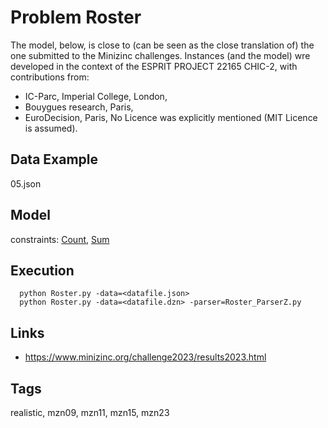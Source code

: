 # Problem Roster

The model, below, is close to (can be seen as the close translation of) the one submitted to the Minizinc challenges.
Instances (and the model) wre developed in the context of the ESPRIT PROJECT 22165 CHIC-2, with contributions from:
  - IC-Parc, Imperial College, London,
  - Bouygues research, Paris,
  - EuroDecision, Paris,
No Licence was explicitly mentioned (MIT Licence is assumed).

## Data Example
  05.json

## Model
  constraints: [Count](http://pycsp.org/documentation/constraints/Count), [Sum](http://pycsp.org/documentation/constraints/Sum)

## Execution
```
  python Roster.py -data=<datafile.json>
  python Roster.py -data=<datafile.dzn> -parser=Roster_ParserZ.py
```

## Links
  - https://www.minizinc.org/challenge2023/results2023.html

## Tags
  realistic, mzn09, mzn11, mzn15, mzn23

